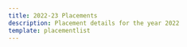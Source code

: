 ```yaml
---
title: 2022-23 Placements
description: Placement details for the year 2022
template: placementlist
---
```

